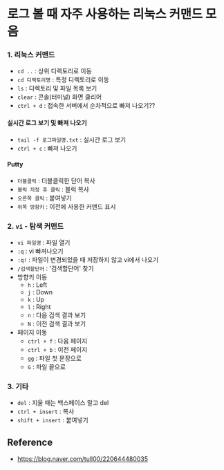 # 로그 볼 때 자주 사용하는 리눅스 커맨드 모음



### 1. 리눅스 커맨드
- `cd ..` : 상위 디렉토리로 이동
- `cd 디렉토리명` : 특정 디렉토리로 이동
- `ls` : 디렉토리 및 파일 목록 보기
- `clear` : 콘솔(터미널) 화면 클리어
- `ctrl + d` : 접속한 서버에서 순차적으로 빠져 나오기??

#### 실시간 로그 보기 및 빠져 나오기
- `tail -f 로그파일명.txt` : 실시간 로그 보기
- `ctrl + c` : 빠져 나오기

#### Putty
- `더블클릭` : 더블클릭한 단어 복사
- `블럭 지정 후 클릭` : 블럭 복사
- `오른쪽 클릭` : 붙여넣기
- `위쪽 방향키` : 이전에 사용한 커맨드 표시


### 2. `vi` - 탐색 커맨드
- `vi 파일명` : 파일 열기
- `:q` : vi 빠져나오기
- `:q!` : 파일이 변경되었을 때 저장하지 않고 vi에서 나오기
- `/검색할단어` : '검색할단어' 찾기
- 방향키 이동
    - `h` : Left
    - `j` : Down
    - `k` : Up
    - `l` : Right
    - `n` : 다음 검색 결과 보기
    - `N` : 이전 검색 결과 보기
- 페이지 이동
    - `ctrl + f` : 다음 페이지
    - `ctrl + b` : 이전 페이지
    - `gg` : 파일 첫 문장으로
    - `G` : 파일 끝으로

### 3. 기타
- `del` : 지울 때는 백스페이스 말고 del
- `ctrl + insert` : 복사
- `shift + insert` : 붙여넣기



## Reference
- https://blog.naver.com/tull00/220644480035